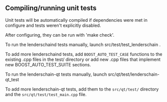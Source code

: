 Compiling/running unit tests
------------------------------------

Unit tests will be automatically compiled if dependencies were met in configure
and tests weren't explicitly disabled.

After configuring, they can be run with 'make check'.

To run the lenderschaind tests manually, launch src/test/test_lenderschain .

To add more lenderschaind tests, add `BOOST_AUTO_TEST_CASE` functions to the existing
.cpp files in the test/ directory or add new .cpp files that
implement new BOOST_AUTO_TEST_SUITE sections.

To run the lenderschain-qt tests manually, launch src/qt/test/lenderschain-qt_test

To add more lenderschain-qt tests, add them to the `src/qt/test/` directory and
the `src/qt/test/test_main.cpp` file.
